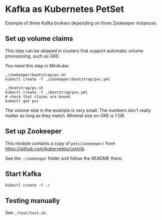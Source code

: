 
# Kafka as Kubernetes PetSet

Example of three Kafka brokers depending on three Zookeeper instances.

## Set up volume claims

This step can be skipped in clusters that support automatic volume provisioning, such as GKE.

You need this step in Minikube.

```
./zookeeper/bootstrap/pv.sh
kubectl create -f ./zookeeper/bootstrap/pvc.yml
```

```
./bootstrap/pv.sh
kubectl create -f ./bootstrap/pvc.yml
# check that claims are bound
kubectl get pvc
```

The volume size in the example is very small. The numbers don't really matter as long as they match. Minimal size on GKE is 1 GB.

## Set up Zookeeper

This module contains a copy of `pets/zookeeper/` from https://github.com/kubernetes/contrib.

See the `./zookeeper` folder and follow the README there.

## Start Kafka

```
kubectl create -f ./
```

## Testing manually

See `./test/test.sh`.
